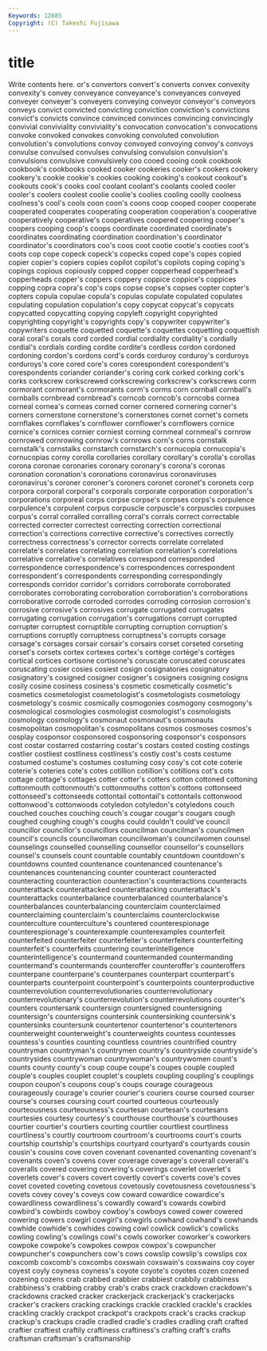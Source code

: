 ```yaml
---
Keywords: 12685 
Copyright: (C) Takeshi Fujisawa
---
```


# title

Write contents here.
or's convertors convert's converts convex convexity convexity's convey
conveyance conveyance's conveyances conveyed conveyer conveyer's conveyers conveying conveyor conveyor's
conveyors conveys convict convicted convicting conviction conviction's convictions convict's convicts
convince convinced convinces convincing convincingly convivial conviviality conviviality's convocation convocation's
convocations convoke convoked convokes convoking convoluted convolution convolution's convolutions convoy
convoyed convoying convoy's convoys convulse convulsed convulses convulsing convulsion convulsion's
convulsions convulsive convulsively coo cooed cooing cook cookbook cookbook's cookbooks
cooked cooker cookeries cooker's cookers cookery cookery's cookie cookie's cookies
cooking cooking's cookout cookout's cookouts cook's cooks cool coolant coolant's
coolants cooled cooler cooler's coolers coolest coolie coolie's coolies cooling
coolly coolness coolness's cool's cools coon coon's coons coop cooped
cooper cooperate cooperated cooperates cooperating cooperation cooperation's cooperative cooperatively cooperative's
cooperatives coopered coopering cooper's coopers cooping coop's coops coordinate coordinated
coordinate's coordinates coordinating coordination coordination's coordinator coordinator's coordinators coo's coos
coot cootie cootie's cooties coot's coots cop cope copeck copeck's
copecks coped cope's copes copied copier copier's copiers copies copilot
copilot's copilots coping coping's copings copious copiously copped copper copperhead
copperhead's copperheads copper's coppers coppery coppice coppice's coppices copping copra
copra's cop's cops copse copse's copses copter copter's copters copula
copulae copula's copulas copulate copulated copulates copulating copulation copulation's copy
copycat copycat's copycats copycatted copycatting copying copyleft copyright copyrighted copyrighting
copyright's copyrights copy's copywriter copywriter's copywriters coquette coquetted coquette's coquettes
coquetting coquettish coral coral's corals cord corded cordial cordiality cordiality's
cordially cordial's cordials cording cordite cordite's cordless cordon cordoned cordoning
cordon's cordons cord's cords corduroy corduroy's corduroys corduroys's core cored
core's cores corespondent corespondent's corespondents coriander coriander's coring cork corked
corking cork's corks corkscrew corkscrewed corkscrewing corkscrew's corkscrews corm cormorant
cormorant's cormorants corm's corms corn cornball cornball's cornballs cornbread cornbread's
corncob corncob's corncobs cornea corneal cornea's corneas corned corner cornered
cornering corner's corners cornerstone cornerstone's cornerstones cornet cornet's cornets cornflakes
cornflakes's cornflower cornflower's cornflowers cornice cornice's cornices cornier corniest corning
cornmeal cornmeal's cornrow cornrowed cornrowing cornrow's cornrows corn's corns cornstalk
cornstalk's cornstalks cornstarch cornstarch's cornucopia cornucopia's cornucopias corny corolla corollaries
corollary corollary's corolla's corollas corona coronae coronaries coronary coronary's corona's
coronas coronation coronation's coronations coronavirus coronaviruses coronavirus's coroner coroner's coroners
coronet coronet's coronets corp corpora corporal corporal's corporals corporate corporation
corporation's corporations corporeal corps corpse corpse's corpses corps's corpulence corpulence's
corpulent corpus corpuscle corpuscle's corpuscles corpuses corpus's corral corralled corralling
corral's corrals correct correctable corrected correcter correctest correcting correction correctional
correction's corrections corrective corrective's correctives correctly correctness correctness's corrector corrects
correlate correlated correlate's correlates correlating correlation correlation's correlations correlative correlative's
correlatives correspond corresponded correspondence correspondence's correspondences correspondent correspondent's correspondents corresponding
correspondingly corresponds corridor corridor's corridors corroborate corroborated corroborates corroborating corroboration
corroboration's corroborations corroborative corrode corroded corrodes corroding corrosion corrosion's corrosive
corrosive's corrosives corrugate corrugated corrugates corrugating corrugation corrugation's corrugations corrupt
corrupted corrupter corruptest corruptible corrupting corruption corruption's corruptions corruptly corruptness
corruptness's corrupts corsage corsage's corsages corsair corsair's corsairs corset corseted
corseting corset's corsets cortex cortexes cortex's cortège cortège's cortèges cortical
cortices cortisone cortisone's coruscate coruscated coruscates coruscating cosier cosies cosiest
cosign cosignatories cosignatory cosignatory's cosigned cosigner cosigner's cosigners cosigning cosigns
cosily cosine cosiness cosiness's cosmetic cosmetically cosmetic's cosmetics cosmetologist cosmetologist's
cosmetologists cosmetology cosmetology's cosmic cosmically cosmogonies cosmogony cosmogony's cosmological cosmologies
cosmologist cosmologist's cosmologists cosmology cosmology's cosmonaut cosmonaut's cosmonauts cosmopolitan cosmopolitan's
cosmopolitans cosmos cosmoses cosmos's cosplay cosponsor cosponsored cosponsoring cosponsor's cosponsors
cost costar costarred costarring costar's costars costed costing costings costlier
costliest costliness costliness's costly cost's costs costume costumed costume's costumes
costuming cosy cosy's cot cote coterie coterie's coteries cote's cotes
cotillion cotillion's cotillions cot's cots cottage cottage's cottages cotter cotter's
cotters cotton cottoned cottoning cottonmouth cottonmouth's cottonmouths cotton's cottons cottonseed
cottonseed's cottonseeds cottontail cottontail's cottontails cottonwood cottonwood's cottonwoods cotyledon cotyledon's
cotyledons couch couched couches couching couch's cougar cougar's cougars cough
coughed coughing cough's coughs could couldn't could've council councillor councillor's
councillors councilman councilman's councilmen council's councils councilwoman councilwoman's councilwomen counsel
counselings counselled counselling counsellor counsellor's counsellors counsel's counsels count countable
countably countdown countdown's countdowns counted countenance countenanced countenance's countenances countenancing
counter counteract counteracted counteracting counteraction counteraction's counteractions counteracts counterattack counterattacked
counterattacking counterattack's counterattacks counterbalance counterbalanced counterbalance's counterbalances counterbalancing counterclaim counterclaimed
counterclaiming counterclaim's counterclaims counterclockwise counterculture counterculture's countered counterespionage counterespionage's counterexample
counterexamples counterfeit counterfeited counterfeiter counterfeiter's counterfeiters counterfeiting counterfeit's counterfeits countering
counterintelligence counterintelligence's countermand countermanded countermanding countermand's countermands counteroffer counteroffer's counteroffers
counterpane counterpane's counterpanes counterpart counterpart's counterparts counterpoint counterpoint's counterpoints counterproductive
counterrevolution counterrevolutionaries counterrevolutionary counterrevolutionary's counterrevolution's counterrevolutions counter's counters countersank countersign
countersigned countersigning countersign's countersigns countersink countersinking countersink's countersinks countersunk countertenor
countertenor's countertenors counterweight counterweight's counterweights countess countesses countess's counties counting
countless countries countrified country countryman countryman's countrymen country's countryside countryside's
countrysides countrywoman countrywoman's countrywomen count's counts county county's coup coupe
coupe's coupes couple coupled couple's couples couplet couplet's couplets coupling
coupling's couplings coupon coupon's coupons coup's coups courage courageous courageously
courage's courier courier's couriers course coursed courser course's courses coursing
court courted courteous courteously courteousness courteousness's courtesan courtesan's courtesans courtesies
courtesy courtesy's courthouse courthouse's courthouses courtier courtier's courtiers courting courtlier
courtliest courtliness courtliness's courtly courtroom courtroom's courtrooms court's courts courtship
courtship's courtships courtyard courtyard's courtyards cousin cousin's cousins cove coven
covenant covenanted covenanting covenant's covenants coven's covens cover coverage coverage's
coverall coverall's coveralls covered covering covering's coverings coverlet coverlet's coverlets
cover's covers covert covertly covert's coverts cove's coves covet coveted
coveting covetous covetously covetousness covetousness's covets covey covey's coveys cow
coward cowardice cowardice's cowardliness cowardliness's cowardly coward's cowards cowbird cowbird's
cowbirds cowboy cowboy's cowboys cowed cower cowered cowering cowers cowgirl
cowgirl's cowgirls cowhand cowhand's cowhands cowhide cowhide's cowhides cowing cowl
cowlick cowlick's cowlicks cowling cowling's cowlings cowl's cowls coworker coworker's
coworkers cowpoke cowpoke's cowpokes cowpox cowpox's cowpuncher cowpuncher's cowpunchers cow's
cows cowslip cowslip's cowslips cox coxcomb coxcomb's coxcombs coxswain coxswain's
coxswains coy coyer coyest coyly coyness coyness's coyote coyote's coyotes
cozen cozened cozening cozens crab crabbed crabbier crabbiest crabbily crabbiness
crabbiness's crabbing crabby crab's crabs crack crackdown crackdown's crackdowns cracked
cracker crackerjack crackerjack's crackerjacks cracker's crackers cracking crackings crackle crackled
crackle's crackles crackling crackly crackpot crackpot's crackpots crack's cracks crackup
crackup's crackups cradle cradled cradle's cradles cradling craft crafted craftier
craftiest craftily craftiness craftiness's crafting craft's crafts craftsman craftsman's craftsmanship

